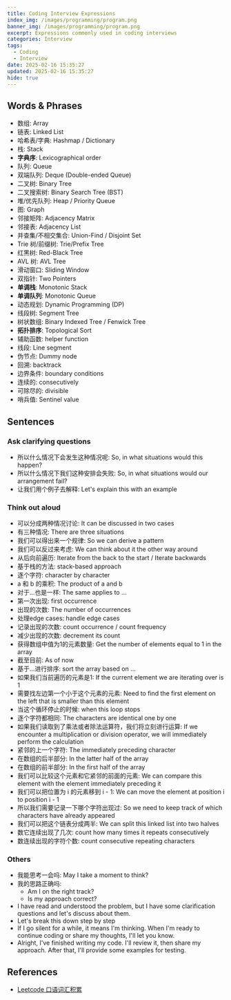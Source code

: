 ```yaml
---
title: Coding Interview Expressions
index_img: /images/programming/program.png
banner_img: /images/programming/program.png
excerpt: Expressions commonly used in coding interviews
categories: Interview
tags:
  - Coding
  - Interview
date: 2025-02-16 15:35:27
updated: 2025-02-16 15:35:27
hide: true
---
```


## Words & Phrases

* 数组: Array
* 链表: Linked List
* 哈希表/字典: Hashmap / Dictionary
* 栈: Stack
* **字典序**: Lexicographical order
* 队列: Queue
* 双端队列: Deque (Double-ended Queue)
* 二叉树: Binary Tree
* 二叉搜索树: Binary Search Tree (BST)
* 堆/优先队列: Heap / Priority Queue
* 图: Graph
* 邻接矩阵: Adjacency Matrix
* 邻接表: Adjacency List
* 并查集/不相交集合: Union-Find / Disjoint Set
* Trie 树/前缀树: Trie/Prefix Tree
* 红黑树: Red-Black Tree
* AVL 树: AVL Tree
* 滑动窗口: Sliding Window
* 双指针: Two Pointers
* **单调栈**: Monotonic Stack
* **单调队列**: Monotonic Queue
* 动态规划: Dynamic Programming (DP)
* 线段树: Segment Tree
* 树状数组: Binary Indexed Tree / Fenwick Tree
* **拓扑排序**: Topological Sort
* 辅助函数: helper function
* 线段: Line segment
* 伪节点: Dummy node
* 回溯: backtrack
* 边界条件: boundary conditions
* 连续的: consecutively
* 可除尽的: divisible
* 哨兵值: Sentinel value

## Sentences

### Ask clarifying questions

* 所以什么情况下会发生这种情况呢: So, in what situations would this happen?
* 所以什么情况下我们这种安排会失败: So, in what situations would our arrangement fail?
* 让我们用个例子去解释: Let's explain this with an example

### Think out aloud
* 可以分成两种情况讨论: It can be discussed in two cases
* 有三种情况: There are three situations
* 我们可以得出来一个规律: So we can derive a pattern
* 我们可以反过来考虑: We can think about it the other way around
* 从后向前遍历: Iterate from the back to the start / Iterate backwards
* 基于栈的方法: stack-based approach
* 逐个字符: character by character
* a 和 b 的乘积: The product of a and b
* 对于...也是一样: The same applies to ...
* 第一次出现: first occurrence
* 出现的次数: The number of occurrences
* 处理edge cases: handle edge cases
* 记录出现的次数: count occurrence / count frequency
* 减少出现的次数: decrement its count
* 获得数组中值为1的元素数量: Get the number of elements equal to 1 in the array
* 截至目前: As of now
* 基于...进行排序: sort the array based on ...
* 如果我们当前遍历的元素是1: If the current element we are iterating over is 1
* 需要找左边第一个小于这个元素的元素: Need to find the first element on the left that is smaller than this element
* 当这个循环停止的时候: when this loop stops
* 逐个字符都相同: The characters are identical one by one
* 如果我们读取到了乘法或者除法运算符，我们将立刻进行运算: If we encounter a multiplication or division operator, we will immediately perform the calculation
* 紧邻的上一个字符: The immediately preceding character
* 在数组的后半部分: In the latter half of the array
* 在数组的前半部分: In the first half of the array
* 我们可以比较这个元素和它紧邻的前面的元素: We can compare this element with the element immediately preceding it
* 我们可以把位置为 i 的元素移到 i - 1: We can move the element at position i to position i - 1
* 所以我们需要记录一下哪个字符出现过: So we need to keep track of which characters have already appeared
* 我们可以把这个链表分成两半: We can split this linked list into two halves
* 数它连续出现了几次: count how many times it repeats consecutively
* 数连续出现的字符个数: count consecutive repeating characters

### Others

* 我能思考一会吗: May I take a moment to think?
* 我的思路正确吗: 
  * Am I on the right track?
  * Is my approach correct?
* I have read and understood the problem, but I have some clarification questions and let's discuss about them.
* Let's break this down step by step
* If I go silent for a while, it means I'm thinking. When I'm ready to continue coding or share my thoughts, I'll let you know.
* Alright, I've finished writing my code. I'll review it, then share my approach. After that, I'll provide some examples for testing.

## References
- [Leetcode 口语词汇积累](https://www.xiaohongshu.com/explore/679cf52c00000000180112b4?xsec_token=ABmKxwUdqymzrY7YScNUmKiXCeB2bxHFcD9I3OiQb-39o=&xsec_source=pc_user&source=web_user_page)